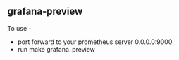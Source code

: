 grafana-preview
---------------

To use - 
- port forward to your prometheus server 0.0.0.0:9000
- run make grafana_preview

